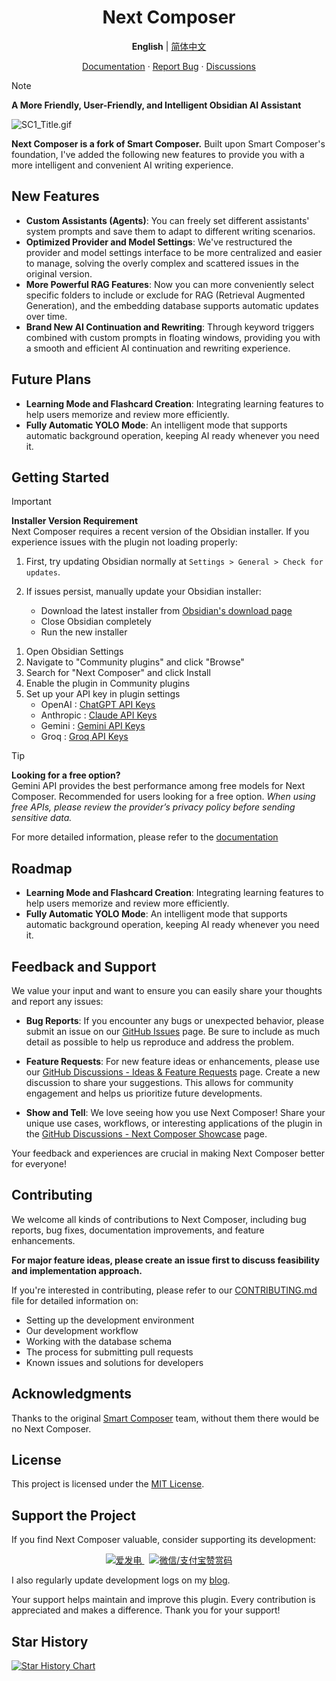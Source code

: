 <h1 align="center">Next Composer</h1>

<p align="center">
  <b>English</b> | <a href="./README_zh-CN.md">简体中文</a>
</p>

<p align="center">
  <a href="./DOC/DOC_en/01-basic-introduction.md">Documentation</a>
  ·
  <a href="https://github.com/Lapis0x0/obsidian-next-composer/issues">Report Bug</a>
  ·
  <a href="https://github.com/Lapis0x0/obsidian-next-composer/discussions">Discussions</a>
</p>

> [!NOTE]
> **A More Friendly, User-Friendly, and Intelligent Obsidian AI Assistant**  

![SC1_Title.gif](https://github.com/user-attachments/assets/a50a1f80-39ff-4eba-8090-e3d75e7be98c)

**Next Composer is a fork of Smart Composer.** Built upon Smart Composer's foundation, I've added the following new features to provide you with a more intelligent and convenient AI writing experience.

## New Features

*   **Custom Assistants (Agents)**: You can freely set different assistants' system prompts and save them to adapt to different writing scenarios.
*   **Optimized Provider and Model Settings**: We've restructured the provider and model settings interface to be more centralized and easier to manage, solving the overly complex and scattered issues in the original version.
*   **More Powerful RAG Features**: Now you can more conveniently select specific folders to include or exclude for RAG (Retrieval Augmented Generation), and the embedding database supports automatic updates over time.
*   **Brand New AI Continuation and Rewriting**: Through keyword triggers combined with custom prompts in floating windows, providing you with a smooth and efficient AI continuation and rewriting experience.

## Future Plans

*   **Learning Mode and Flashcard Creation**: Integrating learning features to help users memorize and review more efficiently.
*   **Fully Automatic YOLO Mode**: An intelligent mode that supports automatic background operation, keeping AI ready whenever you need it.

## Getting Started

> [!IMPORTANT]
> **Installer Version Requirement**  
> Next Composer requires a recent version of the Obsidian installer. If you experience issues with the plugin not loading properly:
> 
> 1. First, try updating Obsidian normally at `Settings > General > Check for updates`.
> 
> 2. If issues persist, manually update your Obsidian installer:
>    - Download the latest installer from [Obsidian's download page](https://obsidian.md/download)
>    - Close Obsidian completely
>    - Run the new installer

1. Open Obsidian Settings
2. Navigate to "Community plugins" and click "Browse"
3. Search for "Next Composer" and click Install
4. Enable the plugin in Community plugins
5. Set up your API key in plugin settings
   - OpenAI : [ChatGPT API Keys](https://platform.openai.com/api-keys)
   - Anthropic : [Claude API Keys](https://console.anthropic.com/settings/keys)
   - Gemini : [Gemini API Keys](https://aistudio.google.com/apikey)
   - Groq : [Groq API Keys](https://console.groq.com/keys)

> [!TIP]
> **Looking for a free option?**  
> Gemini API provides the best performance among free models for Next Composer. Recommended for users looking for a free option.
> _When using free APIs, please review the provider’s privacy policy before sending sensitive data._

For more detailed information, please refer to the [documentation](./DOC/DOC_en/01-basic-introduction.md)

## Roadmap

*   **Learning Mode and Flashcard Creation**: Integrating learning features to help users memorize and review more efficiently.
*   **Fully Automatic YOLO Mode**: An intelligent mode that supports automatic background operation, keeping AI ready whenever you need it.

## Feedback and Support

We value your input and want to ensure you can easily share your thoughts and report any issues:

- **Bug Reports**: If you encounter any bugs or unexpected behavior, please submit an issue on our [GitHub Issues](https://github.com/Lapis0x0/obsidian-next-composer/issues) page. Be sure to include as much detail as possible to help us reproduce and address the problem.

- **Feature Requests**: For new feature ideas or enhancements, please use our [GitHub Discussions - Ideas & Feature Requests](https://github.com/Lapis0x0/obsidian-next-composer/discussions/categories/ideas-feature-requests) page. Create a new discussion to share your suggestions. This allows for community engagement and helps us prioritize future developments.

- **Show and Tell**: We love seeing how you use Next Composer! Share your unique use cases, workflows, or interesting applications of the plugin in the [GitHub Discussions - Next Composer Showcase](https://github.com/Lapis0x0/obsidian-next-composer/discussions/categories/smart-composer-showcase) page.

Your feedback and experiences are crucial in making Next Composer better for everyone!

## Contributing

We welcome all kinds of contributions to Next Composer, including bug reports, bug fixes, documentation improvements, and feature enhancements.

**For major feature ideas, please create an issue first to discuss feasibility and implementation approach.**

If you're interested in contributing, please refer to our [CONTRIBUTING.md](CONTRIBUTING.md) file for detailed information on:

- Setting up the development environment
- Our development workflow
- Working with the database schema
- The process for submitting pull requests
- Known issues and solutions for developers


## Acknowledgments

Thanks to the original [Smart Composer](https://github.com/glowingjade/obsidian-smart-composer) team, without them there would be no Next Composer.

## License

This project is licensed under the [MIT License](LICENSE).

## Support the Project

If you find Next Composer valuable, consider supporting its development:

<p align="center"> <a href="https://afdian.com/a/lapis0x0" target="_blank"> <img src="https://img.shields.io/badge/爱发电-支持开发者-fd6c9e?style=for-the-badge&logo=afdian" alt="爱发电"> </a> &nbsp; <a href="https://github.com/Lapis0x0/obsidian-next-composer/blob/main/donation-qr.jpg" target="_blank"> <img src="https://img.shields.io/badge/微信/支付宝-赞赏码-00D924?style=for-the-badge" alt="微信/支付宝赞赏码"> </a> </p>

I also regularly update development logs on my [blog](https://www.lapis.cafe).

Your support helps maintain and improve this plugin. Every contribution is appreciated and makes a difference. Thank you for your support!

## Star History

[![Star History Chart](https://api.star-history.com/svg?repos=Lapis0x0/obsidian-next-composer&type=Date)](https://star-history.com/#Lapis0x0/obsidian-next-composer&Date)
